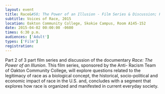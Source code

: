```yaml
---
layout: event
title: Race&#58; The Power of an Illusion - Film Series & Discussion; Part 2 - "The Story We Tell"
subtitle: Voices of Race, 2015
location: Oakton Community College, Skokie Campus, Room A145-152
date: 2015-04-02 00:00:00 -0600
times: 6:30 p.m.
audiences: ['Adult']
types: ['Film']
registration: 
---
```

Part 2 of 3 part film series and discussion of the documentary *Race: The Power of an Illunion*. This film series, sponsored by the Anti- Racism Team of Oakton Community College, will explore questions related to the legitimacy of race as a biological concept, the historical, socio-political and economic impact of race in the U.S. and, concludes with a segment that explores how race is organized and manifested in current everyday society.
